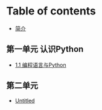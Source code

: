 # Table of contents

* [简介](README.md)

## 第一单元 认识Python <a id="di-yi-dan-yuan"></a>

* [1.1 编程语言与Python](di-yi-dan-yuan/1.1-bian-cheng-yu-yan-yu-python.md)

## 第二单元

* [Untitled](di-er-dan-yuan/untitled.md)

